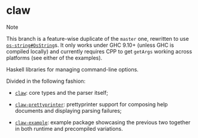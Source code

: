 # claw

> [!NOTE]
> This branch is a feature-wise duplicate of the `master` one, rewritten to use
> [`os-string#OsString`](https://hackage.haskell.org/package/os-string-2.0.2.2/docs/System-OsString.html#t:OsString)s.
> It only works under GHC 9.10+ (unless GHC is compiled locally) and currently requires
> CPP to get `getArgs` working across platforms (see either of the examples).

Haskell libraries for managing command-line options.

Divided in the following fashion:

- [`claw`](/claw): core types and the parser itself;

- [`claw-prettyprinter`](/claw-prettyprinter): prettyprinter support for
  composing help documents and displaying parsing failures;

- [`claw-example`](/claw-example): example package showcasing the previous two
  together in both runtime and precompiled variations.
